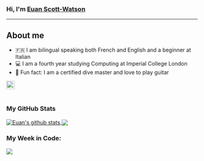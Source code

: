 ### Hi, I'm [Euan Scott-Watson][linkedIn]

---

## About me

- 🇫🇷   I am bilingual speaking both French and English and a beginner at Italian
- 💻   I am a fourth year studying Computing at Imperial College London
- 🤿   Fun fact: I am a certified dive master and love to play guitar

[<img align="left" alt="EuanScottWatson | LinkedIn" width="22px" src="https://cdn.jsdelivr.net/npm/simple-icons@v3/icons/linkedin.svg" />][linkedIn]

[linkedIn]: https://www.linkedin.com/in/euan-scott-watson-4211951b7/
<br />
---

### My GitHub Stats

<a href="#my-github-stats">
  <img align="center" src="https://github-readme-stats.vercel.app/api?username=euanscottwatson&count_private=true&show_icons=true&include_all_commits=true&theme=material-palenight" alt="Euan's github stats" />
</a>

<a href="#my-github-stats">
  <img align="center" src="https://github-readme-stats.vercel.app/api/top-langs/?username=euanscottwatson&layout=compact&theme=material-palenight" />
</a>

### My Week in Code:
<a href="#my-week-in-code"><img src="https://readme-stats-seven-beta.vercel.app/api/wakatime?username=euanscottwatson&hide_border=true#2"></img></a>

